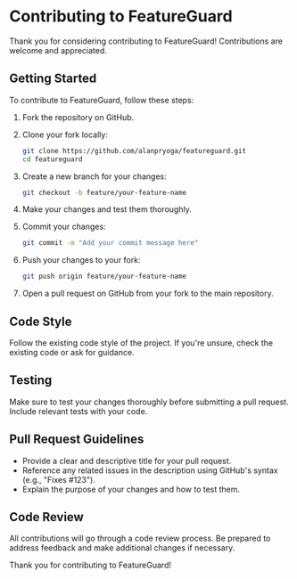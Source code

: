 # Contributing to FeatureGuard

Thank you for considering contributing to FeatureGuard! Contributions are welcome and appreciated.

## Getting Started

To contribute to FeatureGuard, follow these steps:

1. Fork the repository on GitHub.
2. Clone your fork locally:

    ```bash
    git clone https://github.com/alanpryoga/featureguard.git
    cd featureguard
    ```

3. Create a new branch for your changes:

    ```bash
    git checkout -b feature/your-feature-name
    ```

4. Make your changes and test them thoroughly.

5. Commit your changes:

    ```bash
    git commit -m "Add your commit message here"
    ```

6. Push your changes to your fork:

    ```bash
    git push origin feature/your-feature-name
    ```

7. Open a pull request on GitHub from your fork to the main repository.

## Code Style

Follow the existing code style of the project. If you're unsure, check the existing code or ask for guidance.

## Testing

Make sure to test your changes thoroughly before submitting a pull request. Include relevant tests with your code.

## Pull Request Guidelines

- Provide a clear and descriptive title for your pull request.
- Reference any related issues in the description using GitHub's syntax (e.g., "Fixes #123").
- Explain the purpose of your changes and how to test them.

## Code Review

All contributions will go through a code review process. Be prepared to address feedback and make additional changes if necessary.

Thank you for contributing to FeatureGuard!
